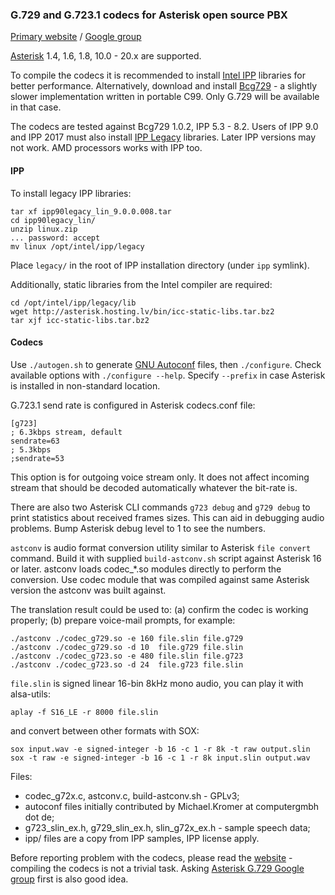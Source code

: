 ### G.729 and G.723.1 codecs for Asterisk open source PBX

[Primary website] / [Google group]

[Asterisk] 1.4, 1.6, 1.8, 10.0 - 20.x are supported.

To compile the codecs it is recommended to install [Intel IPP] libraries for better performance. Alternatively, download and install [Bcg729] - a slightly slower implementation written in portable C99. Only G.729 will be available in that case.

The codecs are tested against Bcg729 1.0.2, IPP 5.3 - 8.2. Users of IPP 9.0 and IPP 2017 must also install [IPP Legacy] libraries. Later IPP versions may not work. AMD processors works with IPP too.

#### IPP

To install legacy IPP libraries:

    tar xf ipp90legacy_lin_9.0.0.008.tar
    cd ipp90legacy_lin/
    unzip linux.zip
    ... password: accept
    mv linux /opt/intel/ipp/legacy

Place `legacy/` in the root of IPP installation directory (under `ipp` symlink).

Additionally, static libraries from the Intel compiler are required:

    cd /opt/intel/ipp/legacy/lib
    wget http://asterisk.hosting.lv/bin/icc-static-libs.tar.bz2
    tar xjf icc-static-libs.tar.bz2

#### Codecs

Use `./autogen.sh` to generate [GNU Autoconf] files, then `./configure`. Check available options with `./configure --help`. Specify `--prefix` in case Asterisk is installed in non-standard location.

G.723.1 send rate is configured in Asterisk codecs.conf file:

    [g723]
    ; 6.3kbps stream, default
    sendrate=63
    ; 5.3kbps
    ;sendrate=53

This option is for outgoing voice stream only. It does not affect incoming stream that should be decoded automatically whatever the bit-rate is.

There are also two Asterisk CLI commands `g723 debug` and `g729 debug` to print statistics about received frames sizes. This can aid in debugging audio problems. Bump Asterisk debug level to 1 to see the numbers.

`astconv` is audio format conversion utility similar to Asterisk `file convert` command. Build it with supplied `build-astconv.sh` script against Asterisk 16 or later. astconv loads codec_*.so modules directly to perform the conversion. Use codec module that was compiled against same Asterisk version the astconv was built against.

The translation result could be used to: (a) confirm the codec is working properly; (b) prepare voice-mail prompts, for example:

    ./astconv ./codec_g729.so -e 160 file.slin file.g729
    ./astconv ./codec_g729.so -d 10  file.g729 file.slin
    ./astconv ./codec_g723.so -e 480 file.slin file.g723
    ./astconv ./codec_g723.so -d 24  file.g723 file.slin

`file.slin` is signed linear 16-bin 8kHz mono audio, you can play it with alsa-utils:

    aplay -f S16_LE -r 8000 file.slin

and convert between other formats with SOX:

    sox input.wav -e signed-integer -b 16 -c 1 -r 8k -t raw output.slin
    sox -t raw -e signed-integer -b 16 -c 1 -r 8k input.slin output.wav

Files:

- codec_g72x.c, astconv.c, build-astconv.sh - GPLv3;
- autoconf files initially contributed by Michael.Kromer at computergmbh dot de;
- g723_slin_ex.h, g729_slin_ex.h, slin_g72x_ex.h - sample speech data;
- ipp/ files are a copy from IPP samples, IPP license apply.

Before reporting problem with the codecs, please read the [website] - compiling the codecs is not a trivial task. Asking [Asterisk G.729 Google group] first is also good idea.


[Asterisk]: http://www.asterisk.org/
[Primary website]: http://asterisk.hosting.lv/
[website]: http://asterisk.hosting.lv/
[Intel IPP]: https://www.intel.com/content/www/us/en/developer/tools/oneapi/ipp.html
[IPP Legacy]: https://www.intel.com/content/www/us/en/developer/articles/tool/intel-ipp-legacy-libraries.html
[Bcg729]: https://github.com/BelledonneCommunications/bcg729
[GNU Autoconf]: https://www.gnu.org/software/autoconf/
[Asterisk G.729 Google group]: http://groups.google.com/group/asterisk-g729
[Google group]: http://groups.google.com/group/asterisk-g729
